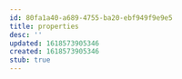 ```yaml
---
id: 80fa1a40-a689-4755-ba20-ebf949f9e9e5
title: properties
desc: ''
updated: 1618573905346
created: 1618573905346
stub: true
---
```


